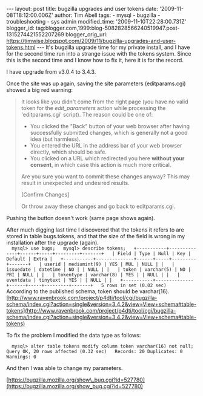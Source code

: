 \--- layout: post title: bugzilla upgrades and user tokens date: '2009-11-08T18:12:00.006Z' author: Tim Abell tags: - mysql - bugzilla - troubleshooting - sys admin modified\_time: '2009-11-10T22:28:00.731Z' blogger\_id: tag:blogger.com,1999:blog-5082828566240519947.post-1315274421552207269 blogger\_orig\_url: https://timwise.blogspot.com/2009/11/bugzilla-upgrades-and-user-tokens.html --- It's bugzilla upgrade time for my private install, and I have for the second time run into a strange issue with the tokens system. Since this is the second time and I know how to fix it, here it is for the record.  
  
I have upgrade from v3.0.4 to 3.4.3.  
  
Once the site was up again, saving the site parameters (editparams.cgi) showed a big red warning:  
  

> It looks like you didn't come from the right page (you have no valid token for the _edit\_parameters_ action while processing the 'editparams.cgi' script). The reason could be one of:  
> 
> *   You clicked the "Back" button of your web browser after having successfully submitted changes, which is generally not a good idea (but harmless).
> *   You entered the URL in the address bar of your web browser directly, which should be safe.
> *   You clicked on a URL which redirected you here **without your consent**, in which case this action is much more critical.
> 
> Are you sure you want to commit these changes anyway? This may result in unexpected and undesired results.  
>   
> \[Confirm Changes\]  
> 
> Or throw away these changes and go back to editparams.cgi.
> 
>   

  
Pushing the button doesn't work (same page shows again).  
  
After much digging last time I discovered that the tokens it refers to are stored in table bugs.tokens, and that the size of the field is wrong in my installation after the upgrade (again).  
`  
mysql> use bugs;  
mysql> describe tokens;  
+-----------+--------------+------+-----+---------+-------+  
| Field | Type | Null | Key | Default | Extra |  
+-----------+--------------+------+-----+---------+-------+  
| userid | mediumint(9) | YES | MUL | NULL | |  
| issuedate | datetime | NO | | NULL | |  
| token | varchar(5) | NO | PRI | NULL | |  
| tokentype | varchar(8) | YES | | NULL | |  
| eventdata | tinytext | YES | | NULL | |  
+-----------+--------------+------+-----+---------+-------+  
5 rows in set (0.02 sec)  
`  
According to the published schema, token should be varchar(16). [http://www.ravenbrook.com/project/p4dti/tool/cgi/bugzilla-schema/index.cgi?action=single&version=3.4.2&view=View+schema#table-tokens](http://www.ravenbrook.com/project/p4dti/tool/cgi/bugzilla-schema/index.cgi?action=single&version=3.4.2&view=View+schema#table-tokens)  
  
To fix the problem I modified the data type as follows:  
  
`  
mysql> alter table tokens modify column token varchar(16) not null;  
Query OK, 20 rows affected (0.32 sec)  
Records: 20 Duplicates: 0 Warnings: 0  
`  
  
And then I was able to change my parameters.  
  
[https://bugzilla.mozilla.org/show\_bug.cgi?id=527780](https://bugzilla.mozilla.org/show_bug.cgi?id=527780)